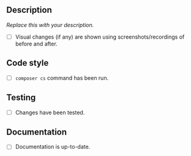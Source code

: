 <!-- Please fill the entire template, or your pull request may be closed. -->

## Description

<!-- Explain the goal of this pull request by describing the issue it fixes or the need for the new or updated functionality. -->

*Replace this with your description.*

- [ ] Visual changes (if any) are shown using screenshots/recordings of before and after.

## Code style

<!-- Make sure code style follows the rest of the codebase. -->

- [ ] `composer cs` command has been run.

## Testing

<!-- Ensure changes in this PR don't break existing functionality by testing it properly, either manually or by adding software tests. -->

- [ ] Changes have been tested.

## Documentation

<!-- If new functionality has been added or existing functionality changed, please update the documentation. -->

- [ ] Documentation is up-to-date.
